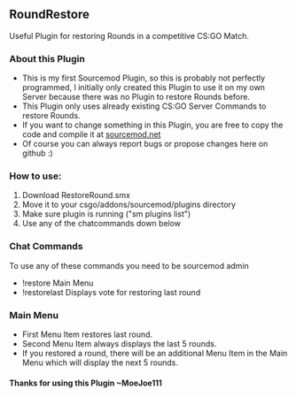 ## RoundRestore
Useful Plugin for restoring Rounds in a competitive CS:GO Match.

### About this Plugin
- This is my first Sourcemod Plugin, so this is probably not perfectly programmed, I initially
 only created this Plugin to use it on my own Server because there was no Plugin to restore Rounds before.
- This Plugin only uses already existing CS:GO Server Commands to restore Rounds.
- If you want to change something in this Plugin, you are free to copy the code and compile it at [sourcemod.net](http://www.sourcemod.net/compiler.php)
- Of course you can always report bugs or propose changes here on github :)

### How to use:
1. Download RestoreRound.smx
2. Move it to your csgo/addons/sourcemod/plugins directory
3. Make sure plugin is running ("sm plugins list")
4. Use any of the chatcommands down below

### Chat Commands
 To use any of these commands you need to be sourcemod admin
- !restore          Main Menu
- !restorelast      Displays vote for restoring last round

### Main Menu
- First Menu Item restores last round.
- Second Menu Item always displays the last 5 rounds.
- If you restored a round, there will be an additional Menu Item in the Main Menu
which will display the next 5 rounds.

#### Thanks for using this Plugin ~MoeJoe111
